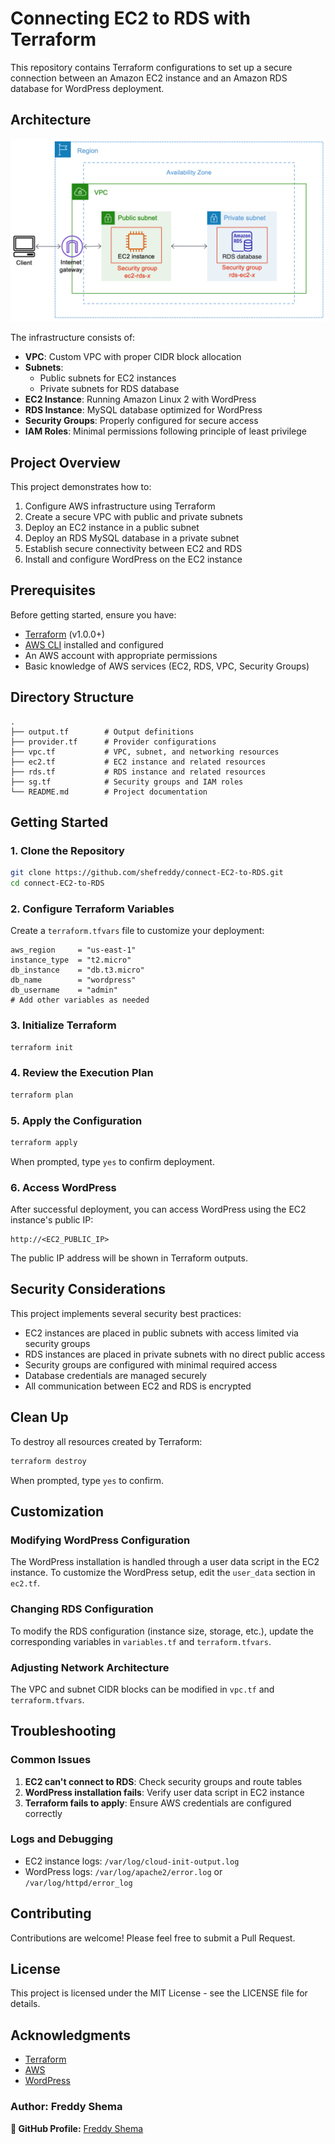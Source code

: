 # Connecting EC2 to RDS with Terraform

This repository contains Terraform configurations to set up a secure connection between an Amazon EC2 instance and an Amazon RDS database for WordPress deployment.

## Architecture
![Alt text](ec2-rds-architecture.png)

The infrastructure consists of:

- **VPC**: Custom VPC with proper CIDR block allocation
- **Subnets**: 
  - Public subnets for EC2 instances
  - Private subnets for RDS database
- **EC2 Instance**: Running Amazon Linux 2 with WordPress
- **RDS Instance**: MySQL database optimized for WordPress
- **Security Groups**: Properly configured for secure access
- **IAM Roles**: Minimal permissions following principle of least privilege

## Project Overview

This project demonstrates how to:

1. Configure AWS infrastructure using Terraform
2. Create a secure VPC with public and private subnets
3. Deploy an EC2 instance in a public subnet
4. Deploy an RDS MySQL database in a private subnet
5. Establish secure connectivity between EC2 and RDS
6. Install and configure WordPress on the EC2 instance

## Prerequisites

Before getting started, ensure you have:

- [Terraform](https://www.terraform.io/downloads.html) (v1.0.0+)
- [AWS CLI](https://aws.amazon.com/cli/) installed and configured
- An AWS account with appropriate permissions
- Basic knowledge of AWS services (EC2, RDS, VPC, Security Groups)

## Directory Structure

```
.
├── output.tf        # Output definitions
├── provider.tf      # Provider configurations
├── vpc.tf           # VPC, subnet, and networking resources
├── ec2.tf           # EC2 instance and related resources
├── rds.tf           # RDS instance and related resources
├── sg.tf            # Security groups and IAM roles
└── README.md        # Project documentation
```

## Getting Started

### 1. Clone the Repository

```bash
git clone https://github.com/shefreddy/connect-EC2-to-RDS.git
cd connect-EC2-to-RDS
```

### 2. Configure Terraform Variables

Create a `terraform.tfvars` file to customize your deployment:

```hcl
aws_region     = "us-east-1"
instance_type  = "t2.micro"
db_instance    = "db.t3.micro"
db_name        = "wordpress"
db_username    = "admin"
# Add other variables as needed
```

### 3. Initialize Terraform

```bash
terraform init
```

### 4. Review the Execution Plan

```bash
terraform plan
```

### 5. Apply the Configuration

```bash
terraform apply
```

When prompted, type `yes` to confirm deployment.

### 6. Access WordPress

After successful deployment, you can access WordPress using the EC2 instance's public IP:

```
http://<EC2_PUBLIC_IP>
```

The public IP address will be shown in Terraform outputs.

## Security Considerations

This project implements several security best practices:

- EC2 instances are placed in public subnets with access limited via security groups
- RDS instances are placed in private subnets with no direct public access
- Security groups are configured with minimal required access
- Database credentials are managed securely
- All communication between EC2 and RDS is encrypted

## Clean Up

To destroy all resources created by Terraform:

```bash
terraform destroy
```

When prompted, type `yes` to confirm.

## Customization

### Modifying WordPress Configuration

The WordPress installation is handled through a user data script in the EC2 instance. To customize the WordPress setup, edit the `user_data` section in `ec2.tf`.

### Changing RDS Configuration

To modify the RDS configuration (instance size, storage, etc.), update the corresponding variables in `variables.tf` and `terraform.tfvars`.

### Adjusting Network Architecture

The VPC and subnet CIDR blocks can be modified in `vpc.tf` and `terraform.tfvars`.

## Troubleshooting

### Common Issues

1. **EC2 can't connect to RDS**: Check security groups and route tables
2. **WordPress installation fails**: Verify user data script in EC2 instance
3. **Terraform fails to apply**: Ensure AWS credentials are configured correctly

### Logs and Debugging

- EC2 instance logs: `/var/log/cloud-init-output.log`
- WordPress logs: `/var/log/apache2/error.log` or `/var/log/httpd/error_log`

## Contributing

Contributions are welcome! Please feel free to submit a Pull Request.

## License

This project is licensed under the MIT License - see the LICENSE file for details.

## Acknowledgments

- [Terraform](https://www.terraform.io/)
- [AWS](https://aws.amazon.com/)
- [WordPress](https://wordpress.org/)

### **Author: Freddy Shema**

**📌 GitHub Profile:** [Freddy Shema](https://github.com/shefreddy)
